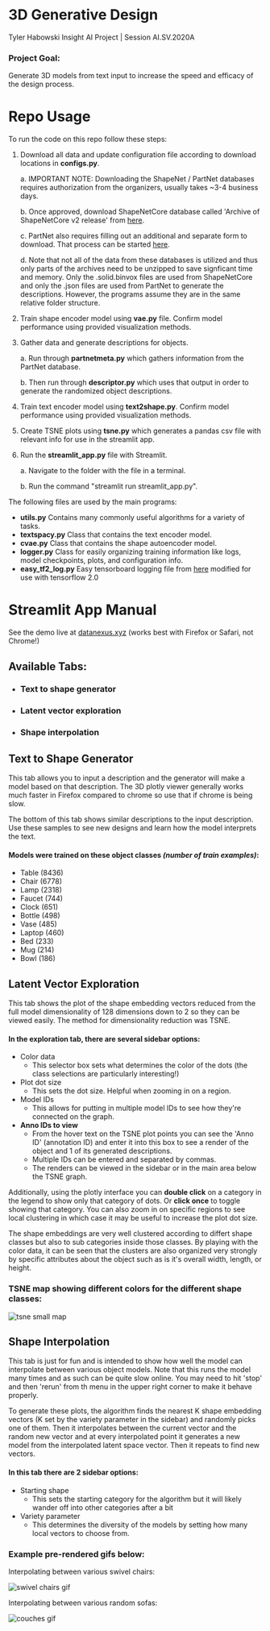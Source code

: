 # 3D Generative Design
Tyler Habowski Insight AI Project | Session AI.SV.2020A

### Project Goal:  
Generate 3D models from text input to increase the speed and efficacy of the design process.

# Repo Usage
To run the code on this repo follow these steps:
 1. Download all data and update configuration file according to download locations in **configs.py**.
 
      a. IMPORTANT NOTE: Downloading the ShapeNet / PartNet databases requires authorization from the organizers, usually takes ~3-4 business days.
      
      b. Once approved, download ShapeNetCore database called 'Archive of ShapeNetCore v2 release' from [here](http://shapenet.cs.stanford.edu/shapenet/obj-zip/ShapeNetCore.v2.zip).
      
      c. PartNet also requires filling out an additional and separate form to download. That process can be started [here](https://www.shapenet.org/download/parts).
      
      d. Note that not all of the data from these databases is utilized and thus only parts of the archives need to be unzipped to save signficant time and memory. Only the .solid.binvox files are used from ShapeNetCore and only the .json files are used from PartNet to generate the descriptions. However, the programs assume they are in the same relative folder structure.
      
 2. Train shape encoder model using **vae.py** file. Confirm model performance using provided visualization methods.
 3. Gather data and generate descriptions for objects.
 
      a. Run through **partnetmeta.py** which gathers information from the PartNet database.
      
      b. Then run through **descriptor.py** which uses that output in order to generate the randomized object descriptions.
      
 4. Train text encoder model using **text2shape.py**. Confirm model performance using provided visualization methods.
 5. Create TSNE plots using **tsne.py** which generates a pandas csv file with relevant info for use in the streamlit app.
 6. Run the **streamlit_app.py** file with Streamlit.
 
      a. Navigate to the folder with the file in a terminal.
      
      b. Run the command "streamlit run streamlit_app.py".
      
The following files are used by the main programs:
- **utils.py** Contains many commonly useful algorithms for a variety of tasks.
- **textspacy.py** Class that contains the text encoder model.
- **cvae.py** Class that contains the shape autoencoder model.
- **logger.py** Class for easily organizing training information like logs, model checkpoints, plots, and configuration info.
- **easy_tf2_log.py** Easy tensorboard logging file from [here](https://github.com/mrahtz/easy-tf-log) modified for use with tensorflow 2.0

# Streamlit App Manual
See the demo live at [datanexus.xyz](http://datanexus.xyz) (works best with Firefox or Safari, not Chrome!)
            
## Available Tabs:            
- ### Text to shape generator
- ### Latent vector exploration
- ### Shape interpolation

## Text to Shape Generator
This tab allows you to input a description and the generator will make a model based on that description.
The 3D plotly viewer generally works much faster in Firefox compared to chrome so use that if chrome is being slow.

The bottom of this tab shows similar descriptions to the input description. Use these samples to see new designs and learn how the model interprets the text.

#### Models were trained on these object classes _(number of train examples)_:
- Table    (8436)
- Chair    (6778)
- Lamp     (2318)
- Faucet   (744)
- Clock    (651)
- Bottle   (498)
- Vase     (485)
- Laptop   (460)
- Bed      (233)
- Mug      (214)
- Bowl     (186)        

## Latent Vector Exploration
This tab shows the plot of the shape embedding vectors reduced from the full model dimensionality of 128 dimensions
down to 2 so they can be viewed easily. The method for dimensionality reduction was TSNE.

#### In the exploration tab, there are several sidebar options:
  - Color data
    - This selector box sets what determines the color of the dots (the class selections are particularly interesting!)
  - Plot dot size
    - This sets the dot size. Helpful when zooming in on a region.
  - Model IDs             
    - This allows for putting in multiple model IDs to see how they're connected on the graph.
  - **Anno IDs to view**
    - From the hover text on the TSNE plot points you can see the 'Anno ID' (annotation ID) and enter it into this box to see a render of the object and 1 of its generated descriptions.
    - Multiple IDs can be entered and separated by commas.
    - The renders can be viewed in the sidebar or in the main area below the TSNE graph.

Additionally, using the plotly interface you can **double click** on a category in the legend to show only that
category of dots. Or **click once** to toggle showing that category. You can also zoom in on specific regions to
see local clustering in which case it may be useful to increase the plot dot size.

The shape embeddings are very well clustered according to differt shape classes but also to sub categories
inside those classes. By playing with the color data, it can be seen that the clusters are also organized very strongly
by specific attributes about the object such as is it's overall width, length, or height.

### TSNE map showing different colors for the different shape classes:            
![tsne small map](https://github.com/starstorms9/shape/blob/master/media/tsne_small.png "")

## Shape Interpolation
This tab is just for fun and is intended to show how well the model can interpolate between various 
object models. Note that this runs the model many times and as such can be quite slow online. You may need to hit 'stop' 
and then 'rerun' from th menu in the upper right corner to make it behave properly.

To generate these plots, the algorithm finds the nearest K shape embedding vectors
(K set by the variety parameter in the sidebar) and randomly picks one of them.
Then it interpolates between the current vector and the random new vector
and at every interpolated point it generates a new model from the interpolated latent space vector.
Then it repeats to find new vectors.

#### In this tab there are 2 sidebar options:
  - Starting shape
    - This sets the starting category for the algorithm but it will likely wander off into other categories                after a bit
  - Variety parameter
    - This determines the diversity of the models by setting how many local vectors to choose from.

### Example pre-rendered gifs below:
Interpolating between various swivel chairs:

![swivel chairs gif](https://github.com/starstorms9/shape/blob/master/media/swivelchairs.gif "")

Interpolating between various random sofas:  

![couches gif](https://github.com/starstorms9/shape/blob/master/media/couches.gif "")

